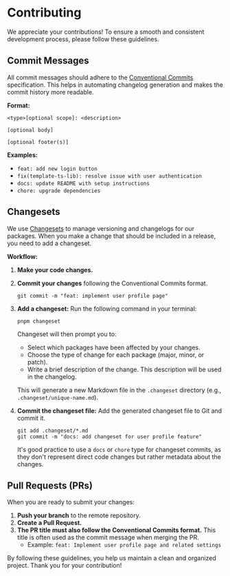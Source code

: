 # Contributing

We appreciate your contributions! To ensure a smooth and consistent development process, please follow these guidelines.

## Commit Messages

All commit messages should adhere to the [Conventional Commits](https://www.conventionalcommits.org/) specification. This helps in automating changelog generation and makes the commit history more readable.

**Format:**

```text
<type>[optional scope]: <description>

[optional body]

[optional footer(s)]
```

**Examples:**

- `feat: add new login button`
- `fix(template-ts-lib): resolve issue with user authentication`
- `docs: update README with setup instructions`
- `chore: upgrade dependencies`

## Changesets

We use [Changesets](https://github.com/changesets/changesets) to manage versioning and changelogs for our packages. When you make a change that should be included in a release, you need to add a changeset.

**Workflow:**

1. **Make your code changes.**
2. **Commit your changes** following the Conventional Commits format.

   ```shell
   git commit -m "feat: implement user profile page"
   ```

3. **Add a changeset:**
   Run the following command in your terminal:

   ```shell
   pnpm changeset
   ```

   Changeset will then prompt you to:
   - Select which packages have been affected by your changes.
   - Choose the type of change for each package (major, minor, or patch).
   - Write a brief description of the change. This description will be used in the changelog.

   This will generate a new Markdown file in the `.changeset` directory (e.g., `.changeset/unique-name.md`).

4. **Commit the changeset file:**
   Add the generated changeset file to Git and commit it.

   ```shell
   git add .changeset/*.md
   git commit -m "docs: add changeset for user profile feature"
   ```

   It's good practice to use a `docs` or `chore` type for changeset commits, as they don't represent direct code changes but rather metadata about the changes.

## Pull Requests (PRs)

When you are ready to submit your changes:

1. **Push your branch** to the remote repository.
2. **Create a Pull Request.**
3. **The PR title must also follow the Conventional Commits format.** This title is often used as the commit message when merging the PR.
   - Example: `feat: Implement user profile page and related settings`

By following these guidelines, you help us maintain a clean and organized project. Thank you for your contribution!

